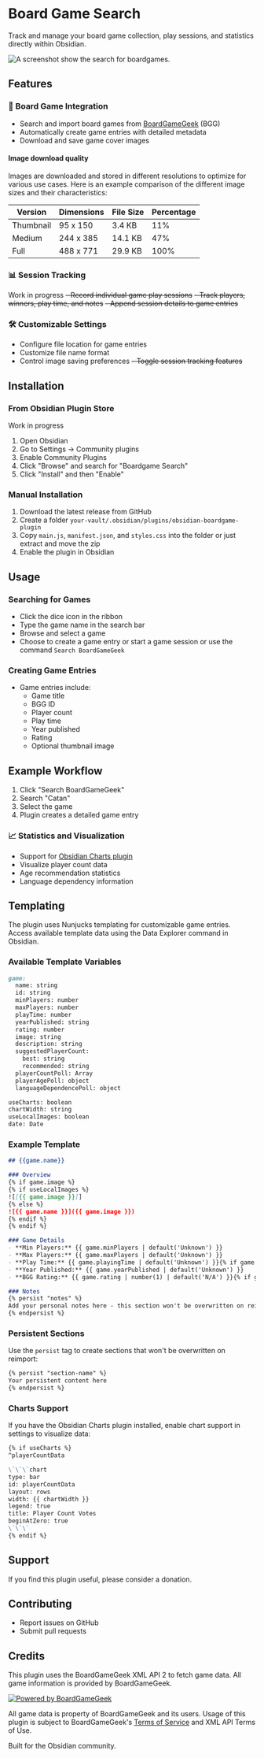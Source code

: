 # Board Game Search

Track and manage your board game collection, play sessions, and statistics directly within Obsidian.

<img src="https://raw.githubusercontent.com/Marlon154/obsidian-boardgame-plugin/main/docs/search-screenshot.png" alt="A screenshot show the search for boardgames.">

## Features

### 🎲 Board Game Integration

- Search and import board games from [BoardGameGeek](https://boardgamegeek.com/) (BGG)
- Automatically create game entries with detailed metadata
- Download and save game cover images

#### Image download quality

Images are downloaded and stored in different resolutions to optimize for various use cases.
Here is an example comparison of the different image sizes and their characteristics:

| Version   | Dimensions | File Size | Percentage |
|-----------|------------|-----------|------------|
| Thumbnail | 95 x 150   | 3.4 KB    | 11%        |
| Medium    | 244 x 385  | 14.1 KB   | 47%        |
| Full      | 488 x 771  | 29.9 KB   | 100%       |

### 📊 Session Tracking

Work in progress
~~- Record individual game play sessions~~
~~- Track players, winners, play time, and notes~~
~~- Append session details to game entries~~

### 🛠️ Customizable Settings

- Configure file location for game entries
- Customize file name format
- Control image saving preferences
~~- Toggle session tracking features~~

## Installation

### From Obsidian Plugin Store

Work in progress

1. Open Obsidian
2. Go to Settings → Community plugins
3. Enable Community Plugins
4. Click "Browse" and search for "Boardgame Search"
5. Click "Install" and then "Enable"

### Manual Installation

1. Download the latest release from GitHub
2. Create a folder `your-vault/.obsidian/plugins/obsidian-boardgame-plugin`
3. Copy `main.js`, `manifest.json`, and `styles.css` into the folder or just extract and move the zip
4. Enable the plugin in Obsidian

## Usage

### Searching for Games

- Click the dice icon in the ribbon
- Type the game name in the search bar
- Browse and select a game
- Choose to create a game entry or start a game session
or use the command `Search BoardGameGeek`

### Creating Game Entries

- Game entries include:
  - Game title
  - BGG ID
  - Player count
  - Play time
  - Year published
  - Rating
  - Optional thumbnail image

## Example Workflow

1. Click "Search BoardGameGeek"
2. Search "Catan"
3. Select the game
4. Plugin creates a detailed game entry

### 📈 Statistics and Visualization

- Support for [Obsidian Charts plugin](https://github.com/phibr0/obsidian-charts)
- Visualize player count data
- Age recommendation statistics
- Language dependency information

## Templating

The plugin uses Nunjucks templating for customizable game entries. Access available template data using the Data Explorer command in Obsidian.

### Available Template Variables

```markdown
game:
  name: string
  id: string
  minPlayers: number
  maxPlayers: number
  playTime: number
  yearPublished: string
  rating: number
  image: string
  description: string
  suggestedPlayerCount:
    best: string
    recommended: string
  playerCountPoll: Array
  playerAgePoll: object
  languageDependencePoll: object

useCharts: boolean
chartWidth: string
useLocalImages: boolean
date: Date
```

### Example Template

```markdown
## {{game.name}}

### Overview
{% if game.image %}
{% if useLocalImages %}
![[{{ game.image }}]]
{% else %}
![{{ game.name }}]({{ game.image }})
{% endif %}
{% endif %}

### Game Details
- **Min Players:** {{ game.minPlayers | default('Unknown') }}
- **Max Players:** {{ game.maxPlayers | default('Unknown') }}
- **Play Time:** {{ game.playingTime | default('Unknown') }}{% if game.playingTime %} minutes{% endif %}
- **Year Published:** {{ game.yearPublished | default('Unknown') }}
- **BGG Rating:** {{ game.rating | number(1) | default('N/A') }}{% if game.rating %}/10{% endif %}

### Notes
{% persist "notes" %}
Add your personal notes here - this section won't be overwritten on reimport
{% endpersist %}
```

### Persistent Sections

Use the `persist` tag to create sections that won't be overwritten on reimport:

```markdown
{% persist "section-name" %}
Your persistent content here
{% endpersist %}
```

### Charts Support

If you have the Obsidian Charts plugin installed, enable chart support in settings to visualize data:

```markdown
{% if useCharts %}
^playerCountData

\`\`\`chart
type: bar
id: playerCountData
layout: rows
width: {{ chartWidth }}
legend: true
title: Player Count Votes
beginAtZero: true
\`\`\`
{% endif %}
```

## Support

If you find this plugin useful, please consider a donation.

## Contributing

- Report issues on GitHub
- Submit pull requests

## Credits

This plugin uses the BoardGameGeek XML API 2 to fetch game data. All game information is provided by BoardGameGeek.

[![Powered by BoardGameGeek](https://cf.geekdo-images.com/HZy35cmzmmyV9BarSuk6ug__imagepage/img/FOGhR5OgYhcg-1jdqT5i5W8Xfbg=/fit-in/900x600/filters:no_upscale():strip_icc()/pic7779581.png)](https://boardgamegeek.com)

All game data is property of BoardGameGeek and its users. Usage of this plugin is subject to BoardGameGeek's [Terms of Service](https://boardgamegeek.com/terms) and XML API Terms of Use.

Built for the Obsidian community.
